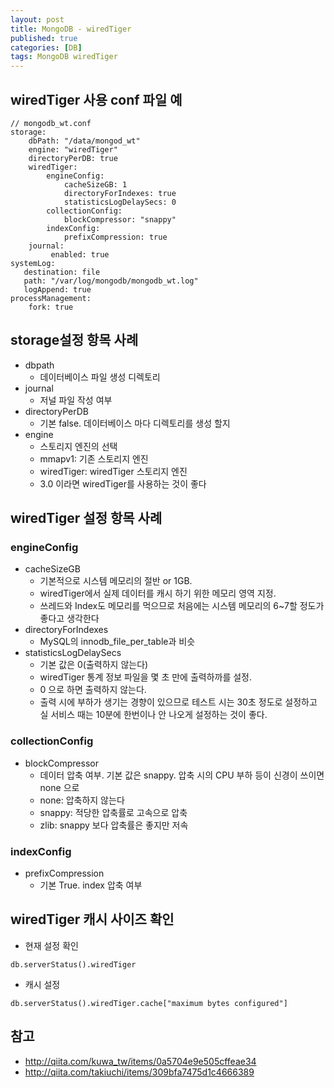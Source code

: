 ```yaml
---
layout: post
title: MongoDB - wiredTiger
published: true
categories: [DB]
tags: MongoDB wiredTiger
---
```

## wiredTiger 사용 conf 파일 예
  
```
// mongodb_wt.conf
storage:
    dbPath: "/data/mongod_wt"
    engine: "wiredTiger"
    directoryPerDB: true
    wiredTiger:
        engineConfig:
            cacheSizeGB: 1
            directoryForIndexes: true
            statisticsLogDelaySecs: 0
        collectionConfig:
            blockCompressor: "snappy"
        indexConfig:
            prefixCompression: true
    journal:
         enabled: true
systemLog:
   destination: file
   path: "/var/log/mongodb/mongodb_wt.log"
   logAppend: true
processManagement:
    fork: true
```
  
  
  
## storage설정 항목 사례
- dbpath
    - 데이터베이스 파일 생성 디렉토리
- journal
    - 저널 파일 작성 여부
- directoryPerDB
    - 기본 false. 데이터베이스 마다 디렉토리를 생성 할지
- engine
    - 스토리지 엔진의 선택
    - mmapv1: 기존 스토리지 엔진
    - wiredTiger: wiredTiger 스토리지 엔진
    - 3.0 이라면 wiredTiger를 사용하는 것이 좋다
  
  
  
## wiredTiger 설정 항목 사례
### engineConfig
- cacheSizeGB
    - 기본적으로 시스템 메모리의 절반 or 1GB.
    - wiredTiger에서 실제 데이터를 캐시 하기 위한 메모리 영역 지정.
    - 쓰레드와 Index도 메모리를 먹으므로 처음에는 시스템 메모리의 6~7할 정도가 좋다고 생각한다
- directoryForIndexes
    - MySQL의 innodb_file_per_table과 비슷
- statisticsLogDelaySecs
    - 기본 값은 0(출력하지 않는다)
    - wiredTiger 통계 정보 파일을 몇 초 만에 출력하까를 설정.
    - 0 으로 하면 출력하지 않는다.
    - 출력 시에 부하가 생기는 경향이 있으므로 테스트 시는 30초 정도로 설정하고 실 서비스 때는 10분에 한번이나 안 나오게 설정하는 것이 좋다.
  
  
### collectionConfig
- blockCompressor
    - 데이터 압축 여부. 기본 값은 snappy. 압축 시의 CPU 부하 등이 신경이 쓰이면 none 으로
    - none: 압축하지 않는다
    - snappy: 적당한 압축률로 고속으로 압축
    - zlib: snappy 보다 압축률은 좋지만 저속
  
  
### indexConfig
- prefixCompression
    - 기본 True. index 압축 여부
  
  
  
## wiredTiger 캐시 사이즈 확인
- 현재 설정 확인
  
```
db.serverStatus().wiredTiger
```
  
- 캐시 설정
  
```
db.serverStatus().wiredTiger.cache["maximum bytes configured"]
```
  
  
  
## 참고
- http://qiita.com/kuwa_tw/items/0a5704e9e505cffeae34
- http://qiita.com/takiuchi/items/309bfa7475d1c4666389
